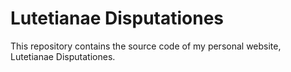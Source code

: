 Lutetianae Disputationes
========================

This repository contains the source code of my personal website, Lutetianae Disputationes.
